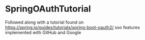 # SpringOAuthTutorial
Followed along with a tutorial found on https://spring.io/guides/tutorials/spring-boot-oauth2/ 
sso features implemented with GitHub and Google
